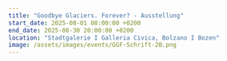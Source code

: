 ```yaml
---
title: "Goodbye Glaciers. Forever? - Ausstellung"
start_date: 2025-08-01 08:00:00 +0200
end_date: 2025-08-30 20:00:00 +0200
location: "Stadtgalerie I Galleria Civica, Bolzano I Bozen"
image: /assets/images/events/GGF-Schrift-2B.png
---
```

